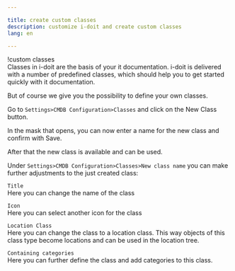 ```yaml
---

title: create custom classes  
description: customize i-doit and create custom classes  
lang: en

---
```


!custom classes  
Classes in i-doit are the basis of your it documentation. i-doit is delivered with a number of predefined classes, which should help you to get started quickly with it documentation.

But of course we give you the possibility to define your own classes.

Go to `Settings>CMDB Configuration>Classes` and click on the New Class button.

In the mask that opens, you can now enter a name for the new class and confirm with Save.

After that the new class is available and can be used.

Under `Settings>CMDB Configuration>Classes>New class name` you can make further adjustments to the just created class:

`Title`  
Here you can change the name of the class

`Icon`  
Here you can select another icon for the class

`Location Class`  
Here you can change the class to a location class. This way objects of this class type become locations and can be used in the location tree.

`Containing categories`  
Here you can further define the class and add categories to this class.

